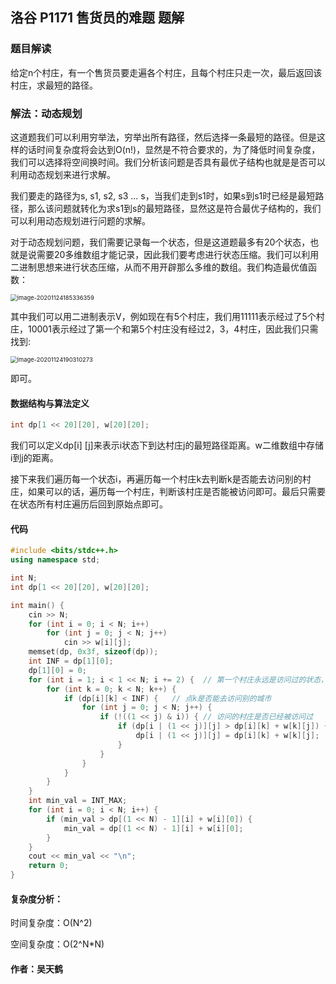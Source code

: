 ## 洛谷 P1171 售货员的难题 题解

### 题目解读

给定n个村庄，有一个售货员要走遍各个村庄，且每个村庄只走一次，最后返回该村庄，求最短的路径。

### 解法：动态规划

这道题我们可以利用穷举法，穷举出所有路径，然后选择一条最短的路径。但是这样的话时间复杂度将会达到O(n!)，显然是不符合要求的，为了降低时间复杂度，我们可以选择将空间换时间。我们分析该问题是否具有最优子结构也就是是否可以利用动态规划来进行求解。

我们要走的路径为s, s1, s2, s3 ... s，当我们走到s1时，如果s到s1时已经是最短路径，那么该问题就转化为求s1到s的最短路径，显然这是符合最优子结构的，我们可以利用动态规划进行问题的求解。

对于动态规划问题，我们需要记录每一个状态，但是这道题最多有20个状态，也就是说需要20多维数组才能记录，因此我们要考虑进行状态压缩。我们可以利用二进制思想来进行状态压缩，从而不用开辟那么多维的数组。我们构造最优值函数：

<img src="C:\Users\Tianhe Wu\AppData\Roaming\Typora\typora-user-images\image-20201124185336359.png" alt="image-20201124185336359" style="zoom: 67%;" />

其中我们可以用二进制表示V，例如现在有5个村庄，我们用11111表示经过了5个村庄，10001表示经过了第一个和第5个村庄没有经过2，3，4村庄，因此我们只需找到:

<img src="C:\Users\Tianhe Wu\AppData\Roaming\Typora\typora-user-images\image-20201124190310273.png" alt="image-20201124190310273" style="zoom:67%;" />

即可。

#### 数据结构与算法定义

```c++
int dp[1 << 20][20], w[20][20];
```

我们可以定义dp[i] [j]来表示i状态下到达村庄j的最短路径距离。w二维数组中存储i到j的距离。

接下来我们遍历每一个状态i，再遍历每一个村庄k去判断k是否能去访问别的村庄，如果可以的话，遍历每一个村庄，判断该村庄是否能被访问即可。最后只需要在状态所有村庄遍历后回到原始点即可。

#### 代码

```c++
#include <bits/stdc++.h>
using namespace std;

int N;
int dp[1 << 20][20], w[20][20];

int main() {
    cin >> N;
    for (int i = 0; i < N; i++)
        for (int j = 0; j < N; j++)
            cin >> w[i][j];
    memset(dp, 0x3f, sizeof(dp));
    int INF = dp[1][0];
    dp[1][0] = 0;
    for (int i = 1; i < 1 << N; i += 2) {  // 第一个村庄永远是访问过的状态，因此加2即可
        for (int k = 0; k < N; k++) {
            if (dp[i][k] < INF) {   // 点k是否能去访问别的城市
                for (int j = 0; j < N; j++) {
                    if (!((1 << j) & i)) { // 访问的村庄是否已经被访问过
                        if (dp[i | (1 << j)][j] > dp[i][k] + w[k][j]) { // 将状态i的第j位设置为1，更新最短路
                            dp[i | (1 << j)][j] = dp[i][k] + w[k][j];
                        }
                    }
                }
            }
        }
    }
    int min_val = INT_MAX;
    for (int i = 0; i < N; i++) {
        if (min_val > dp[(1 << N) - 1][i] + w[i][0]) {
            min_val = dp[(1 << N) - 1][i] + w[i][0];
        }
    }
    cout << min_val << "\n";
    return 0;
}
```



#### 复杂度分析：

时间复杂度：O(N^2)

空间复杂度：O(2^N*N)

#### 作者：吴天鹤